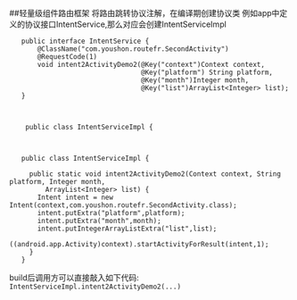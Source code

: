 ##轻量级组件路由框架
将路由跳转协议注解，在编译期创建协议类
例如app中定义的协议接口IntentService,那么对应会创建IntentServiceImpl



```
   public interface IntentService {
       @ClassName("com.youshon.routefr.SecondActivity")
       @RequestCode(1)
       void intent2ActivityDemo2(@Key("context")Context context,
                                 @Key("platform") String platform,
                                 @Key("month")Integer month,
                                 @Key("list")ArrayList<Integer> list);
   }



    public class IntentServiceImpl {

   
  
   public class IntentServiceImpl {

     public static void intent2ActivityDemo2(Context context, String platform, Integer month,
         ArrayList<Integer> list) {
       Intent intent = new Intent(context,com.youshon.routefr.SecondActivity.class);
       intent.putExtra("platform",platform);
       intent.putExtra("month",month);
       intent.putIntegerArrayListExtra("list",list);
       ((android.app.Activity)context).startActivityForResult(intent,1);
     }
   }
```



build后调用方可以直接敲入如下代码:
```IntentServiceImpl.intent2ActivityDemo2(...)```



